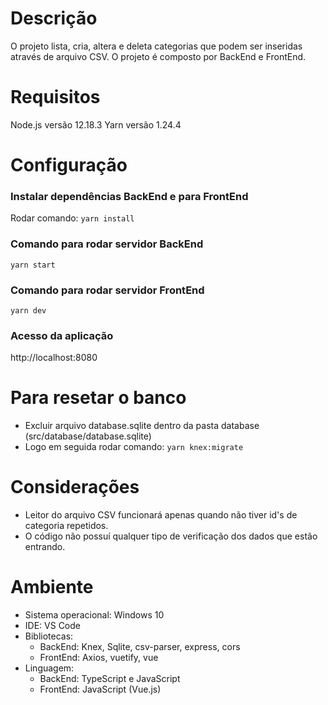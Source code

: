 # Descrição
O projeto lista, cria, altera e deleta categorias que podem ser inseridas através de arquivo CSV.
O projeto é composto por BackEnd e FrontEnd.

# Requisitos
Node.js versão 12.18.3
Yarn versão 1.24.4

# Configuração

### Instalar dependências BackEnd e para FrontEnd
Rodar comando: `yarn install`

### Comando para rodar servidor BackEnd
`yarn start`

### Comando para rodar servidor FrontEnd
`yarn dev`

### Acesso da aplicação
http://localhost:8080

# Para resetar o banco
- Excluir arquivo database.sqlite dentro da pasta database (src/database/database.sqlite)
- Logo em seguida rodar comando: `yarn knex:migrate`

# Considerações
- Leitor do arquivo CSV funcionará apenas quando não tiver id's de categoria repetidos.
- O código não possuí qualquer tipo de verificação dos dados que estão entrando.

# Ambiente
- Sistema operacional: Windows 10
- IDE: VS Code
- Bibliotecas: 
    - BackEnd: Knex, Sqlite, csv-parser, express, cors
    - FrontEnd: Axios, vuetify, vue
- Linguagem:
    - BackEnd: TypeScript e JavaScript
    - FrontEnd: JavaScript (Vue.js)